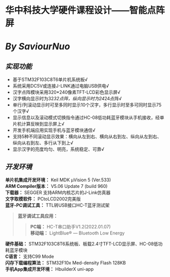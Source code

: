 # 华中科技大学硬件课程设计——智能点阵屏  
# *By SaviourNuo*
## *实现功能* 

* 基于STM32F103C8T6单片机系统板√
* 系统采用DC5V或连接J-LINK通过电脑USB供电√
* 汉字点阵模块采用320*240像素TFT-LCD彩色显示屏√
* 汉字横向显示时为32*32点阵，纵向显示时为24*24点阵√
* 单行/列滚动显示时可至多同时显示10个汉字，多行显示时至多可同时显示75个汉字√
* 显示信息以及滚动模式切换指令通过HC-08低功耗蓝牙模块从手机接收，经单片机计算反映到显示屏上√
* 开发手机端应用实现手机与蓝牙模块通信√
* 支持5种不同滚动显示效果：横向从左到右、横向从右到左、纵向从左到右、纵向从右到左、多行从下到上√
* 显示汉字的亮度均匀、明亮，系统稳定、可靠√  

## *开发环境*

**单片机集成开发环境：** Keil MDK    μVision 5 (Ver.533)  
**ARM Compiler版本：** V5.06 Update 7 (build 960)  
**下载器：** SEGGER 支持ARM内核芯片的J-Link仿真器  
**文字取模软件：** PCtoLCD2002完美版  
**蓝牙-PC调试工具：** TTL转USB接口HC-T蓝牙测试架  
> **蓝牙调试工具应用：**  
> > **PC端：** HC-T串口助手V1.2(2022.01.07)  
> > **移动端：** LightBlue® — Bluetooth Low Energy  

**硬件基础：** STM32F103C8T6系统板、板载2.4寸TFT-LCD显示屏、HC-08低功耗蓝牙模块  
**C语言：** 支持C99 Mode  
**闪存下载编程算法：** STM32F10x Med-density Flash 128KB  
**手机App集成开发环境：** HbuilderX  uni-app  



